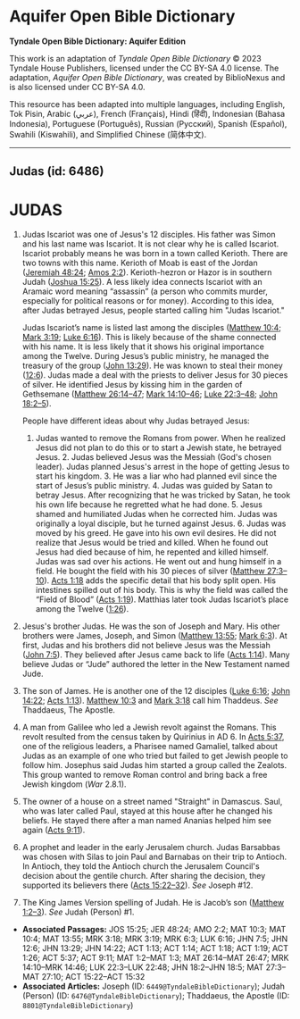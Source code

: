 # Aquifer Open Bible Dictionary

**Tyndale Open Bible Dictionary: Aquifer Edition**

This work is an adaptation of *Tyndale Open Bible Dictionary* © 2023 Tyndale House Publishers, licensed under the CC BY\-SA 4\.0 license. The adaptation, *Aquifer Open Bible Dictionary*, was created by BiblioNexus and is also licensed under CC BY\-SA 4\.0\.

This resource has been adapted into multiple languages, including English, Tok Pisin, Arabic (عربي), French (Français), Hindi (हिंदी), Indonesian (Bahasa Indonesia), Portuguese (Português), Russian (Русский), Spanish (Español), Swahili (Kiswahili), and Simplified Chinese (简体中文).



--------------------------------

## Judas (id: 6486)

JUDAS
=====

1. Judas Iscariot was one of Jesus's 12 disciples. His father was Simon and his last name was Iscariot. It is not clear why he is called Iscariot. Iscariot probably means he was born in a town called Kerioth. There are two towns with this name. Kerioth of Moab is east of the Jordan ([Jeremiah 48:24](https://ref.ly/Jer48:24); [Amos 2:2](https://ref.ly/Amos2:2)). Kerioth\-hezron or Hazor is in southern Judah ([Joshua 15:25](https://ref.ly/Josh15:25)). A less likely idea connects Iscariot with an Aramaic word meaning “assassin” (a person who commits murder, especially for political reasons or for money). According to this idea, after Judas betrayed Jesus, people started calling him "Judas Iscariot."

    Judas Iscariot’s name is listed last among the disciples ([Matthew 10:4](https://ref.ly/Matt10:4); [Mark 3:19](https://ref.ly/Mark3:19); [Luke 6:16](https://ref.ly/Luke6:16)). This is likely because of the shame connected with his name. It is less likely that it shows his original importance among the Twelve. During Jesus’s public ministry, he managed the treasury of the group ([John 13:29](https://ref.ly/John13:29)). He was known to steal their money ([12:6](https://ref.ly/John12:6)). Judas made a deal with the priests to deliver Jesus for 30 pieces of silver. He identified Jesus by kissing him in the garden of Gethsemane ([Matthew 26:14–47](https://ref.ly/Matt26:14-Matt26:47); [Mark 14:10–46](https://ref.ly/Mark14:10-Mark14:46); [Luke 22:3–48](https://ref.ly/Luke22:3-Luke22:48); [John 18:2–5](https://ref.ly/John18:2-John18:5)).

    People have different ideas about why Judas betrayed Jesus:

    1. Judas wanted to remove the Romans from power. When he realized Jesus did not plan to do this or to start a Jewish state, he betrayed Jesus.
        2. Judas believed Jesus was the Messiah (God's chosen leader). Judas planned Jesus's arrest in the hope of getting Jesus to start his kingdom.
        3. He was a liar who had planned evil since the start of Jesus’s public ministry.
        4. Judas was guided by Satan to betray Jesus. After recognizing that he was tricked by Satan, he took his own life because he regretted what he had done.
        5. Jesus shamed and humiliated Judas when he corrected him. Judas was originally a loyal disciple, but he turned against Jesus.
        6. Judas was moved by his greed. He gave into his own evil desires. He did not realize that Jesus would be tried and killed. When he found out Jesus had died because of him, he repented and killed himself.
        Judas was sad over his actions. He went out and hung himself in a field. He bought the field with his 30 pieces of silver ([Matthew 27:3–10](https://ref.ly/Matt27:3-Matt27:10)). [Acts 1:18](https://ref.ly/Acts1:18) adds the specific detail that his body split open. His intestines spilled out of his body. This is why the field was called the “Field of Blood” ([Acts 1:19](https://ref.ly/Acts1:19)). Matthias later took Judas Iscariot’s place among the Twelve ([1:26](https://ref.ly/Acts1:26)).

2. Jesus's brother Judas. He was the son of Joseph and Mary. His other brothers were James, Joseph, and Simon ([Matthew 13:55](https://ref.ly/Matt13:55); [Mark 6:3](https://ref.ly/Mark6:3)). At first, Judas and his brothers did not believe Jesus was the Messiah ([John 7:5](https://ref.ly/John7:5)). They believed after Jesus came back to life ([Acts 1:14](https://ref.ly/Acts1:14)). Many believe Judas or “Jude” authored the letter in the New Testament named Jude.
3. The son of James. He is another one of the 12 disciples ([Luke 6:16](https://ref.ly/Luke6:16); [John 14:22](https://ref.ly/John14:22); [Acts 1:13](https://ref.ly/Acts1:13)). [Matthew 10:3](https://ref.ly/Matt10:3) and [Mark 3:18](https://ref.ly/Mark3:18) call him Thaddeus. *See* Thaddaeus, The Apostle.
4. A man from Galilee who led a Jewish revolt against the Romans. This revolt resulted from the census taken by Quirinius in AD 6\. In [Acts 5:37](https://ref.ly/Acts5:37), one of the religious leaders, a Pharisee named Gamaliel, talked about Judas as an example of one who tried but failed to get Jewish people to follow him. Josephus said Judas him started a group called the Zealots. This group wanted to remove Roman control and bring back a free Jewish kingdom (*War* 2\.8\.1\).
5. The owner of a house on a street named "Straight" in Damascus. Saul, who was later called Paul, stayed at this house after he changed his beliefs. He stayed there after a man named Ananias helped him see again ([Acts 9:11](https://ref.ly/Acts9:11)).
6. A prophet and leader in the early Jerusalem church. Judas Barsabbas was chosen with Silas to join Paul and Barnabas on their trip to Antioch. In Antioch, they told the Antioch church the Jerusalem Council's decision about the gentile church. After sharing the decision, they supported its believers there ([Acts 15:22–32](https://ref.ly/Acts15:22-Acts15:32)). *See* Joseph \#12.
7. The King James Version spelling of Judah. He is Jacob’s son ([Matthew 1:2–3](https://ref.ly/Matt1:2-Matt1:3)). *See* Judah (Person) \#1.

* **Associated Passages:** JOS 15:25; JER 48:24; AMO 2:2; MAT 10:3; MAT 10:4; MAT 13:55; MRK 3:18; MRK 3:19; MRK 6:3; LUK 6:16; JHN 7:5; JHN 12:6; JHN 13:29; JHN 14:22; ACT 1:13; ACT 1:14; ACT 1:18; ACT 1:19; ACT 1:26; ACT 5:37; ACT 9:11; MAT 1:2–MAT 1:3; MAT 26:14–MAT 26:47; MRK 14:10–MRK 14:46; LUK 22:3–LUK 22:48; JHN 18:2–JHN 18:5; MAT 27:3–MAT 27:10; ACT 15:22–ACT 15:32
* **Associated Articles:** Joseph (ID: `6449@TyndaleBibleDictionary`); Judah (Person) (ID: `6476@TyndaleBibleDictionary`); Thaddaeus, the Apostle (ID: `8801@TyndaleBibleDictionary`)

